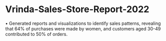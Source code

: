 # Vrinda-Sales-Store-Report-2022
•	Generated reports and visualizations to identify sales patterns, revealing that 64% of purchases were made by women, and customers aged 30-49 contributed to 50% of orders.
